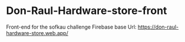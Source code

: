 # Don-Raul-Hardware-store-front
Front-end for the sofkau challenge
Firebase base Url: https://don-raul-hardware-store.web.app/
